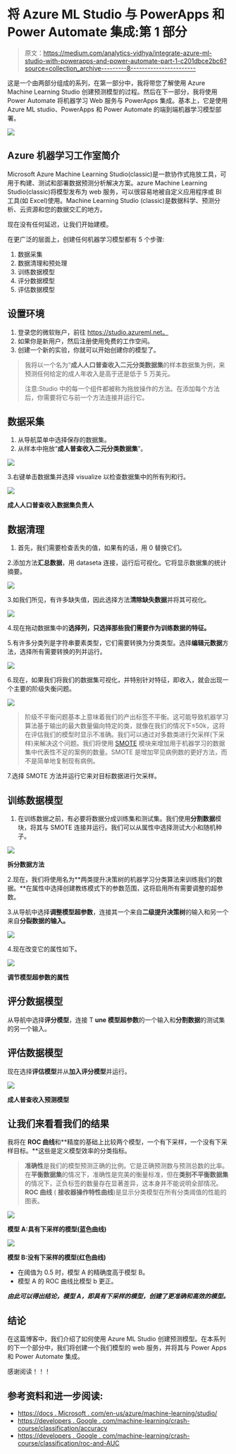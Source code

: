 # 将 Azure ML Studio 与 PowerApps 和 Power Automate 集成:第 1 部分

> 原文：<https://medium.com/analytics-vidhya/integrate-azure-ml-studio-with-powerapps-and-power-automate-part-1-c201dbce2bc6?source=collection_archive---------8----------------------->

这是一个由两部分组成的系列，在第一部分中，我将带您了解使用 Azure Machine Learning Studio 创建预测模型的过程。然后在下一部分，我将使用 Power Automate 将机器学习 Web 服务与 PowerApps 集成。基本上，它是使用 Azure ML studio、PowerApps 和 Power Automate 的端到端机器学习模型部署。

![](img/0a78a91a9722d433c20b5ec72c454fcd.png)

## **Azure 机器学习工作室简介**

Microsoft Azure Machine Learning Studio(classic)是一款协作式拖放工具，可用于构建、测试和部署数据预测分析解决方案。azure Machine Learning Studio(classic)将模型发布为 web 服务，可以很容易地被自定义应用程序或 BI 工具(如 Excel)使用。Machine Learning Studio (classic)是数据科学、预测分析、云资源和您的数据交汇的地方。

现在没有任何延迟，让我们开始建模。

在更广泛的层面上，创建任何机器学习模型都有 5 个步骤:

1.  数据采集
2.  数据清理和预处理
3.  训练数据模型
4.  评分数据模型
5.  评估数据模型

## **设置环境**

1.  登录您的微软账户，前往 https://studio.azureml.net。
2.  如果你是新用户，然后注册使用免费的工作空间。
3.  创建一个新的实验，你就可以开始创建你的模型了。

> 我将以一个名为“**成人人口普查收入二元分类数据集**的样本数据集为例，来预测任何给定的成人年收入是高于还是低于 5 万美元。
> 
> 注意:Studio 中的每一个组件都被称为拖放操作的方法。在添加每个方法后，你需要将它与前一个方法连接并运行它。

## 数据采集

1.  从导航菜单中选择保存的数据集。
2.  从样本中拖放“**成人普查收入二元分类数据集**”。

![](img/4aafa53e9428f2b47cf82dc088cebaf6.png)

3.右键单击数据集并选择 visualize 以检查数据集中的所有列和行。

![](img/f610906ecefa5bce531339d2e4ab4581.png)

**成人人口普查收入数据集负责人**

## 数据清理

1.  首先，我们需要检查丢失的值，如果有的话，用 0 替换它们。

2.添加方法**汇总数据**，用 dataseta 连接，运行后可视化。它将显示数据集的统计摘要。

![](img/5083d4bfe0c810d04ea98156b4ad85cc.png)

3.如我们所见，有许多缺失值，因此选择方法**清除缺失数据**并将其可视化。

![](img/18e785c691f67992373798d4ad2f9e37.png)

4.现在拖动数据集中的**选择列，只选择那些我们需要作为训练数据的特征。**

5.有许多分类列是字符串要素类型，它们需要转换为分类类型。选择**编辑元数据**方法，选择所有需要转换的列并运行。

![](img/e1e5be635d1141a517d7b794e437ce5a.png)

6.现在，如果我们将我们的数据集可视化，并特别针对特征，即收入，就会出现一个主要的阶级失衡问题。

![](img/798531999973c6bf6df8d7b5371f0afb.png)

> 阶级不平衡问题基本上意味着我们的产出标签不平衡。这可能导致机器学习算法基于输出的最大数量偏向特定的类，就像在我们的情况下≤50k，这将在评估我们的模型时显示不准确。我们可以通过对多数类进行欠采样(下采样)来解决这个问题。我们将使用 [SMOTE](https://docs.microsoft.com/en-us/azure/machine-learning/studio-module-reference/smote) 模块来增加用于机器学习的数据集中代表性不足的案例的数量。SMOTE 是增加罕见病例数的更好方法，而不是简单地复制现有病例。

7.选择 SMOTE 方法并运行它来对目标数据进行欠采样。

## 训练数据模型

1.  在训练数据之前，有必要将数据分成训练集和测试集。我们使用**分割数据**模块，将其与 SMOTE 连接并运行。我们可以从属性中选择测试大小和随机种子。

![](img/047e56eeeac444d59a290d367b06f771.png)

**拆分数据方法**

2.现在，我们将使用名为**两类提升决策树的机器学习分类算法来训练我们的数据。**在属性中选择创建教练模式下的参数范围，这将启用所有需要调整的超参数。

3.从导航中选择**调整模型超参数**，连接其一个来自**二级提升决策树**的输入和另一个来自**分裂数据的输入。**

![](img/0e8c886eeb1bfa492ba1ea5818c500d7.png)

4.现在改变它的属性如下。

![](img/bc4756d17cc54e26320c66c59706bc48.png)

**调节模型超参数的属性**

## 评分数据模型

从导航中选择**评分模型**，连接 T **une 模型超参数**的一个输入和**分割数据**的测试集的另一个输入。

## 评估数据模型

现在选择**评估模型**并从**加入评分模型**并运行。

![](img/771cf04bdb358c37be2d7469adc1ee1e.png)

**成人普查收入预测模型**

## 让我们来看看我们的结果

我将在 **ROC 曲线**和**精度的基础上比较两个模型，一个有下采样，一个没有下采样目标。**这些是定义模型效率的分类指标。

> **准确性**是我们的模型预测正确的比例。它是正确预测数与预测总数的比率。在**平衡数据集**的情况下，准确性是完美的衡量标准，但在**类别不平衡数据集**的情况下，正负标签的数量存在显著差异，这本身并不能说明全部情况。
> **ROC 曲线** ( **接收器操作特性曲线**)是显示分类模型在所有分类阈值的性能的图表。

![](img/e86aab22f96582df0cbd0adb5cbfbf49.png)

**模型 A:具有下采样的模型(蓝色曲线)**

![](img/dec7b0df271a8c332e4dd66fd22d87ec.png)

**模型 B:没有下采样的模型(红色曲线)**

*   在阈值为 0.5 时，模型 A 的精确度高于模型 B。
*   模型 A 的 ROC 曲线比模型 b 更正。

***由此可以得出结论，模型 A，即具有下采样的模型，创建了更准确和高效的模型。***

## 结论

在这篇博客中，我们介绍了如何使用 Azure ML Studio 创建预测模型。在本系列的下一个部分中，我们将创建一个我们模型的 web 服务，并将其与 Power Apps 和 Power Automate 集成。

感谢阅读！！！

## 参考资料和进一步阅读:

*   [https://docs . Microsoft . com/en-us/azure/machine-learning/studio/](https://docs.microsoft.com/en-us/azure/machine-learning/studio/)
*   [https://developers . Google . com/machine-learning/crash-course/classification/accuracy](https://developers.google.com/machine-learning/crash-course/classification/accuracy)
*   [https://developers . Google . com/machine-learning/crash-course/classification/roc-and-AUC](https://developers.google.com/machine-learning/crash-course/classification/roc-and-auc)
